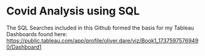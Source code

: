 # Covid Analysis using SQL


The SQL Searches included in this Github formed the basis for my Tableau Dashboards found here: https://public.tableau.com/app/profile/oliver.dare/viz/Book1_17375975769490/Dashboard1 
